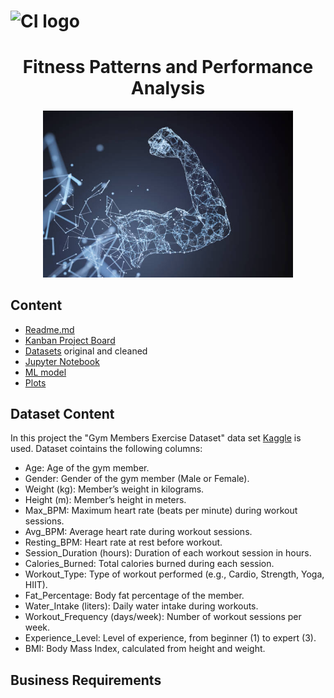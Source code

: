 # ![CI logo](https://codeinstitute.s3.amazonaws.com/fullstack/ci_logo_small.png)

# <div align="center"> Fitness Patterns and Performance Analysis </div>

<p align="center">
  <img src="gettyimages-814346208-612x612.jpg" width="400">
</p>

## Content
* [Readme.md](https://github.com/YShutko/CI_fitness_patterns_and_perfofmance_analysis/blob/b1a86de8fa919e84500b3dfa300965f3f84f622a/README.md)
* [Kanban Project Board](https://github.com/users/YShutko/projects/5)
* [Datasets](https://github.com/YShutko/CI_fitness_patterns_and_perfofmance_analysis/tree/main/data) original and cleaned
* [Jupyter Notebook](https://github.com/YShutko/CI_fitness_patterns_and_perfofmance_analysis/tree/b1a86de8fa919e84500b3dfa300965f3f84f622a/jupyter_notebooks)
* [ML model](https://github.com/YShutko/CI_fitness_patterns_and_perfofmance_analysis/tree/main/model)
* [Plots]()

## Dataset Content
In this project the "Gym Members Exercise Dataset" data set [Kaggle](https://www.kaggle.com/datasets/valakhorasani/gym-members-exercise-dataset/data) is used. 
Dataset cointains the following columns:
* Age: Age of the gym member.
* Gender: Gender of the gym member (Male or Female).
* Weight (kg): Member’s weight in kilograms.
* Height (m): Member’s height in meters.
* Max_BPM: Maximum heart rate (beats per minute) during workout sessions.
* Avg_BPM: Average heart rate during workout sessions.
* Resting_BPM: Heart rate at rest before workout.
* Session_Duration (hours): Duration of each workout session in hours.
* Calories_Burned: Total calories burned during each session.
* Workout_Type: Type of workout performed (e.g., Cardio, Strength, Yoga, HIIT).
* Fat_Percentage: Body fat percentage of the member.
* Water_Intake (liters): Daily water intake during workouts.
* Workout_Frequency (days/week): Number of workout sessions per week.
* Experience_Level: Level of experience, from beginner (1) to expert (3).
* BMI: Body Mass Index, calculated from height and weight.

## Business Requirements



